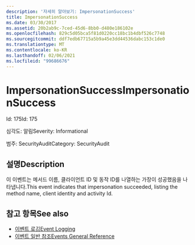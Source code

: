 ```yaml
---
description: '자세히 알아보기: ImpersonationSuccess'
title: ImpersonationSuccess
ms.date: 03/30/2017
ms.assetid: 20b2ab9c-7ced-45d6-8bb0-d480e186102e
ms.openlocfilehash: 829c5d05bca5f81d0220cc18bc1b4dbf526c7748
ms.sourcegitcommit: ddf7edb67715a5b9a45e3dd44536dabc153c1de0
ms.translationtype: MT
ms.contentlocale: ko-KR
ms.lasthandoff: 02/06/2021
ms.locfileid: "99686676"
---
```

# <a name="impersonationsuccess"></a><span data-ttu-id="877e5-103">ImpersonationSuccess</span><span class="sxs-lookup"><span data-stu-id="877e5-103">ImpersonationSuccess</span></span>

<span data-ttu-id="877e5-104">Id: 175</span><span class="sxs-lookup"><span data-stu-id="877e5-104">Id: 175</span></span>  
  
 <span data-ttu-id="877e5-105">심각도: 알림</span><span class="sxs-lookup"><span data-stu-id="877e5-105">Severity: Informational</span></span>  
  
 <span data-ttu-id="877e5-106">범주: SecurityAudit</span><span class="sxs-lookup"><span data-stu-id="877e5-106">Category: SecurityAudit</span></span>  
  
## <a name="description"></a><span data-ttu-id="877e5-107">설명</span><span class="sxs-lookup"><span data-stu-id="877e5-107">Description</span></span>  

 <span data-ttu-id="877e5-108">이 이벤트는 메서드 이름, 클라이언트 ID 및 동작 ID를 나열하는 가장이 성공했음을 나타냅니다.</span><span class="sxs-lookup"><span data-stu-id="877e5-108">This event indicates that impersonation succeeded, listing the method name, client identity and activity Id.</span></span>  
  
## <a name="see-also"></a><span data-ttu-id="877e5-109">참고 항목</span><span class="sxs-lookup"><span data-stu-id="877e5-109">See also</span></span>

- [<span data-ttu-id="877e5-110">이벤트 로깅</span><span class="sxs-lookup"><span data-stu-id="877e5-110">Event Logging</span></span>](index.md)
- [<span data-ttu-id="877e5-111">이벤트 일반 참조</span><span class="sxs-lookup"><span data-stu-id="877e5-111">Events General Reference</span></span>](events-general-reference.md)
